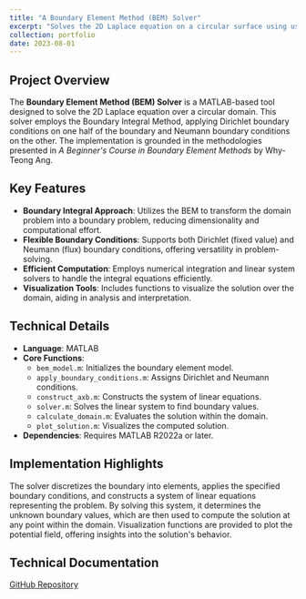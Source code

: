 ```yaml
---
title: "A Boundary Element Method (BEM) Solver"
excerpt: "Solves the 2D Laplace equation on a circular surface using using the Boundary Integral Method.<br/><img src='/images/bem.png'>"
collection: portfolio
date: 2023-08-01
---
```


## Project Overview

The **Boundary Element Method (BEM) Solver** is a MATLAB-based tool designed to solve the 2D Laplace equation over a circular domain. This solver employs the Boundary Integral Method, applying Dirichlet boundary conditions on one half of the boundary and Neumann boundary conditions on the other. The implementation is grounded in the methodologies presented in *A Beginner's Course in Boundary Element Methods* by Why-Teong Ang.

## Key Features

- **Boundary Integral Approach**: Utilizes the BEM to transform the domain problem into a boundary problem, reducing dimensionality and computational effort.
- **Flexible Boundary Conditions**: Supports both Dirichlet (fixed value) and Neumann (flux) boundary conditions, offering versatility in problem-solving.
- **Efficient Computation**: Employs numerical integration and linear system solvers to handle the integral equations efficiently.
- **Visualization Tools**: Includes functions to visualize the solution over the domain, aiding in analysis and interpretation.

## Technical Details

- **Language**: MATLAB
- **Core Functions**:
  - `bem_model.m`: Initializes the boundary element model.
  - `apply_boundary_conditions.m`: Assigns Dirichlet and Neumann conditions.
  - `construct_axb.m`: Constructs the system of linear equations.
  - `solver.m`: Solves the linear system to find boundary values.
  - `calculate_domain.m`: Evaluates the solution within the domain.
  - `plot_solution.m`: Visualizes the computed solution.
- **Dependencies**: Requires MATLAB R2022a or later.

## Implementation Highlights

The solver discretizes the boundary into elements, applies the specified boundary conditions, and constructs a system of linear equations representing the problem. By solving this system, it determines the unknown boundary values, which are then used to compute the solution at any point within the domain. Visualization functions are provided to plot the potential field, offering insights into the solution's behavior.

## Technical Documentation
[GitHub Repository](https://github.com/divyaprakash-iitd/bem.git)



